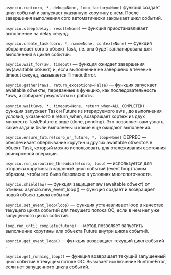 `asyncio.run(coro, *, debug=None, loop_factory=None)`
функция создаёт цикл событий и запускает указанную корутину  в нём.
После завершения выполнения coro автоматически закрывает цикл событий.

`asyncio.sleep(delay, result=None)` — функция приостанавливает выполнение на delay секунд.

`asyncio.create_task(coro, *, name=None, context=None)` — функция оборачивает coro в объект Task,
т.е. она будет запланирована для выполнения в цикле событий.

`asyncio.wait_for(aw, timeout)` — функция ожидает завершения aw(awaitable объект) и,
если выполнение не завершено в течение timeout секунд, вызывается TimeoutError.

`asyncio.gather(*aws, return_exceptions=False)` — функция запускает awaitable объекты,
переданные в функцию, как последовательность *aws, и собирает результаты их работы.

`asyncio.wait(aws, *, timeout=None, return_when=ALL_COMPLETED)` — функция запускает Task и Future
из итерируемого aws , до выполнения условия, указанного в return_when,
возвращает кортеж из двух множеств Task/Future в виде (done, pending).
Это позволяет вам узнать, какие задачи были выполнены и какие еще ожидают выполнения.

`asyncio.ensure_future(coro_or_future, *, loop=None)` DEPREC —  обеспечивает обертывание корутин и
других awaitable объектов в объект Task, который можно использовать для отслеживания
состояния асинхронной операции.

`asyncio.run_coroutine_threadsafe(coro, loop)` — используется для отправки корутины в заданный
цикл событий (event loop) таким образом, чтобы это было безопасно в условиях многопоточности.

`asyncio.shield(aw)` — функция защищает aw (awaitable объект) от отмены.
asyncio.new_event_loop() — функция создает и возвращает новый объект цикла событий.

`asyncio.set_event_loop(loop)` — функция устанавливает loop в качестве текущего цикла событий
для текущего потока ОС, если в нем нет уже запущенного цикла событий.

`loop.run_until_complete(future)` — метод позволяет запустить выполнение корутины или объекта
Future внутри цикла событий.

`asyncio.get_event_loop()` — функция возвращает текущий цикл событий .

`asyncio.get_running_loop()` — функция возвращает текущий запущенный цикл событий в текущем
потоке ОС. Вызывает исключение RuntimeError, если нет запущенного цикла событий.
